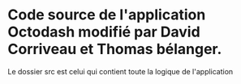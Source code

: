 # Code source de l'application Octodash modifié par David Corriveau et Thomas bélanger.
Le dossier src est celui qui contient toute la logique de l'application
